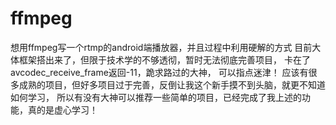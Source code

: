 # ffmpeg
想用ffmpeg写一个rtmp的android端播放器，并且过程中利用硬解的方式
目前大体框架搭出来了，但限于技术学的不够透彻，暂时无法彻底完善项目，
卡在了avcodec_receive_frame返回-11，跪求路过的大神，
可以指点迷津！
应该有很多成熟的项目，但好多项目过于完善，反倒让我这个新手摸不到头脑，就更不知道如何学习，
所以有没有大神可以推荐一些简单的项目，已经完成了我上述的功能，真的是虚心学习！
